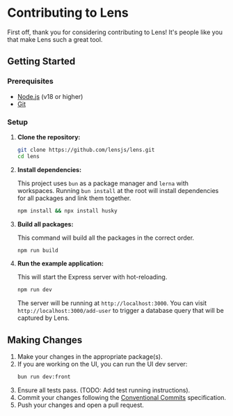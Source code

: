 # Contributing to Lens

First off, thank you for considering contributing to Lens! It's people like you that make Lens such a great tool.

## Getting Started

### Prerequisites

- [Node.js](https://nodejs.org/) (v18 or higher)
- [Git](https://git-scm.com/)

### Setup

1.  **Clone the repository:**

    ```bash
    git clone https://github.com/lensjs/lens.git
    cd lens
    ```

2.  **Install dependencies:**

    This project uses `bun` as a package manager and `lerna` with workspaces. Running `bun install` at the root will install dependencies for all packages and link them together.

    ```bash
    npm install && npx install husky
    ```
3.  **Build all packages:**

    This command will build all the packages in the correct order.

    ```bash
    npm run build
    ```

4.  **Run the example application:**

    This will start the Express server with hot-reloading.

    ```bash
    npm run dev
    ```

    The server will be running at `http://localhost:3000`. You can visit `http://localhost:3000/add-user` to trigger a database query that will be captured by Lens.

## Making Changes

1.  Make your changes in the appropriate package(s).
2.  If you are working on the UI, you can run the UI dev server:
    ```bash
    bun run dev:front
    ```
3.  Ensure all tests pass. (TODO: Add test running instructions).
4.  Commit your changes following the [Conventional Commits](https://www.conventionalcommits.org/en/v1.0.0/) specification.
5.  Push your changes and open a pull request.
